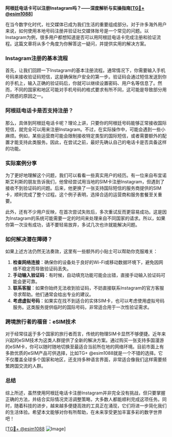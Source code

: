 **阿根廷电话卡可以注册Instagram吗？——深度解析与实操指南[[TG💪+ @esim1088](https://t.me/s/esim1088)]**

在当今数字化时代，社交媒体已成为我们生活的重要组成部分。对于许多海外用户来说，如何使用本地号码注册并验证社交媒体账号是一个常见的问题。以Instagram为例，很多用户都想知道是否可以用阿根廷电话卡完成注册和验证流程。这篇文章将从多个角度为你解答这一疑问，并提供实用的解决方案。

### Instagram注册的基本流程

首先，让我们回顾一下Instagram的基本注册流程。通常情况下，你需要输入手机号码来接收验证码短信，这是确保账户安全的第一步。验证码会通过短信发送到你的手机上，输入正确的验证码后，你就可以继续设置密码、用户名等信息了。然而，不同的国家和地区可能对手机号码的格式要求有所不同，这可能是导致部分用户困惑的原因之一。

### 阿根廷电话卡是否支持注册？

那么，具体到阿根廷电话卡呢？理论上讲，只要你的阿根廷号码能够正常接收国际短信，就完全可以用来注册Instagram。不过，在实际操作中，可能会遇到一些小麻烦。例如，某些运营商可能会限制接收特定类型的国际短信，或者需要额外的配置才能支持此类服务。因此，在尝试之前，最好先确认自己的电话卡是否具备这样的功能。

### 实际案例分享

为了更好地理解这个问题，我们可以看看一些真实用户的经历。有一位来自布宜诺斯艾利斯的朋友告诉我们，他曾经尝试用当地的SIM卡注册Instagram，但遇到了接收不到验证码的问题。后来，他更换了一张支持国际短信的服务商提供的SIM卡，顺利完成了整个过程。这个例子表明，选择合适的运营商和服务套餐至关重要。

此外，还有不少用户反映，在首次尝试失败后，多次重试反而更容易成功。这是因为Instagram的系统可能需要一定的时间来处理来自不同国家的请求。所以，如果你第一次没有成功，请不要轻易放弃，多试几次也许就能解决问题。

### 如何解决潜在障碍？

如果上述方法仍然无法奏效，这里有一些额外的小贴士可以帮助你克服难关：

1. **检查网络连接**：确保你的设备处于良好的Wi-Fi或移动数据环境下，避免因网络不稳定而导致验证码丢失。
2. **手动输入验证码**：有时候，自动填充功能可能会出错，直接手动输入验证码可能会更可靠。
3. **联系客服**：如果你始终无法收到验证码，不妨直接联系Instagram的官方客服寻求帮助。他们通常会给出专业的建议。
4. **考虑虚拟号码**：如果实在找不到适合的实体SIM卡，也可以考虑使用虚拟号码服务。这类服务提供临时的国际号码，非常适合用于一次性验证需求。

### 跨境旅行者的福音：eSIM技术

对于经常往返于多个国家的旅行者而言，传统的物理SIM卡显然不够便捷。近年来兴起的eSIM技术为这类人群提供了全新的解决方案。通过购买一张支持多国漫游的eSIM卡，你可以随时随地切换至最适合当前所在地的网络环境。目前市面上有多款优质的eSIM产品可供选择，比如TG+ @esim1088就是一个不错的选择。它不仅覆盖全球多个国家和地区，还支持多种语言界面，非常适合像我们这样需要频繁跨国交流的人群。

### 总结

综上所述，虽然使用阿根廷电话卡注册Instagram并非完全没有挑战，但只要掌握正确的方法，并结合实际情况灵活调整策略，大多数人都能顺利完成这项任务。同时，随着科技的进步，越来越多便捷高效的工具正在涌现，它们将进一步简化我们的生活体验。希望本文能够对你有所帮助，在未来享受更加丰富多彩的数字世界吧！

[[TG💪+ @esim1088](https://t.me/s/esim1088) ![Image](https://i.postimg.cc/4NQfJmqS/Snipaste-2025-05-13-00-14-12.png)]